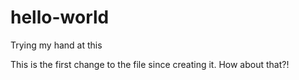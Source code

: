 # hello-world
Trying my hand at this

This is the first change to the file since creating it. How about that?!
